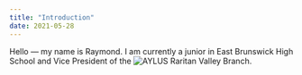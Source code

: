 ```yaml
---
title: "Introduction"
date: 2021-05-28
---
```

Hello — my name is Raymond. I am currently a junior in East Brunswick High School and Vice President of the ![AYLUS Raritan Valley Branch](http://aylus.org/raritan-valley-nj/).

